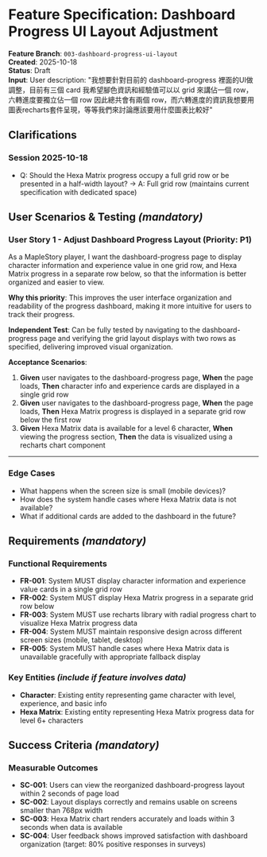 # Feature Specification: Dashboard Progress UI Layout Adjustment

**Feature Branch**: `003-dashboard-progress-ui-layout`  
**Created**: 2025-10-18  
**Status**: Draft  
**Input**: User description: "我想要針對目前的 dashboard-progress 裡面的UI做調整，目前有三個 card 我希望腳色資訊和經驗值可以以 grid 來講佔一個 row，六轉進度要獨立佔一個 row 因此總共會有兩個 row，而六轉進度的資訊我想要用圖表recharts套件呈現，等等我們來討論應該要用什麼圖表比較好"

## Clarifications

### Session 2025-10-18

- Q: Should the Hexa Matrix progress occupy a full grid row or be presented in a half-width layout? → A: Full grid row (maintains current specification with dedicated space)

## User Scenarios & Testing _(mandatory)_

### User Story 1 - Adjust Dashboard Progress Layout (Priority: P1)

As a MapleStory player, I want the dashboard-progress page to display character information and experience value in one grid row, and Hexa Matrix progress in a separate row below, so that the information is better organized and easier to view.

**Why this priority**: This improves the user interface organization and readability of the progress dashboard, making it more intuitive for users to track their progress.

**Independent Test**: Can be fully tested by navigating to the dashboard-progress page and verifying the grid layout displays with two rows as specified, delivering improved visual organization.

**Acceptance Scenarios**:

1. **Given** user navigates to the dashboard-progress page, **When** the page loads, **Then** character info and experience cards are displayed in a single grid row
2. **Given** user navigates to the dashboard-progress page, **When** the page loads, **Then** Hexa Matrix progress is displayed in a separate grid row below the first row
3. **Given** Hexa Matrix data is available for a level 6 character, **When** viewing the progress section, **Then** the data is visualized using a recharts chart component

---

### Edge Cases

- What happens when the screen size is small (mobile devices)?
- How does the system handle cases where Hexa Matrix data is not available?
- What if additional cards are added to the dashboard in the future?

## Requirements _(mandatory)_

### Functional Requirements

- **FR-001**: System MUST display character information and experience value cards in a single grid row
- **FR-002**: System MUST display Hexa Matrix progress in a separate grid row below
- **FR-003**: System MUST use recharts library with radial progress chart to visualize Hexa Matrix progress data
- **FR-004**: System MUST maintain responsive design across different screen sizes (mobile, tablet, desktop)
- **FR-005**: System MUST handle cases where Hexa Matrix data is unavailable gracefully with appropriate fallback display

### Key Entities _(include if feature involves data)_

- **Character**: Existing entity representing game character with level, experience, and basic info
- **Hexa Matrix**: Existing entity representing Hexa Matrix progress data for level 6+ characters

## Success Criteria _(mandatory)_

### Measurable Outcomes

- **SC-001**: Users can view the reorganized dashboard-progress layout within 2 seconds of page load
- **SC-002**: Layout displays correctly and remains usable on screens smaller than 768px width
- **SC-003**: Hexa Matrix chart renders accurately and loads within 3 seconds when data is available
- **SC-004**: User feedback shows improved satisfaction with dashboard organization (target: 80% positive responses in surveys)
